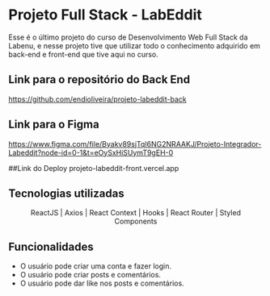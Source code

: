 # Projeto Full Stack - LabEddit

Esse é o último projeto do curso de Desenvolvimento Web Full Stack da Labenu, e nesse projeto tive que utilizar todo o conhecimento adquirido em back-end e front-end que tive aqui no curso.

## Link para o repositório do Back End
https://github.com/endioliveira/projeto-labeddit-back

## Link para o Figma
https://www.figma.com/file/Byakv89sjTqI6NG2NRAAKJ/Projeto-Integrador-Labeddit?node-id=0-1&t=eOySxHiSUymT9gEH-0

##Link do Deploy
projeto-labeddit-front.vercel.app

## Tecnologias utilizadas
<div align="center">
ReactJS | Axios | React Context | Hooks | React Router | Styled Components 
</div>

## Funcionalidades
 - O usuário pode criar uma conta e fazer login.
 - O usuário pode criar posts e comentários.
 - O usuário pode dar like nos posts e comentários.
